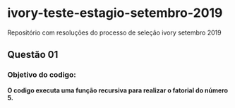 # ivory-teste-estagio-setembro-2019
Repositório com resoluções do processo de seleção ivory setembro 2019

<strong><h2>Questão 01</h2>
  
<strong><h3>Objetivo do codigo:</h3>
 O codigo executa uma função recursiva para realizar o fatorial do número 5.
  
